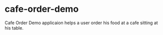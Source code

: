 # cafe-order-demo
Cafe Order Demo applicaion helps a user order his food at a cafe sitting at his table.
